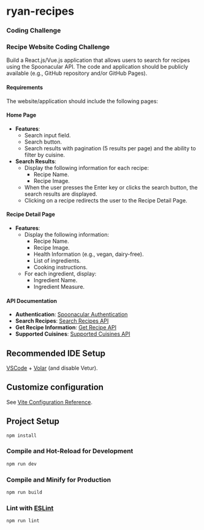 # ryan-recipes

### Coding Challenge

### Recipe Website Coding Challenge

Build a React.js/Vue.js application that allows users to search for recipes using the Spoonacular API. The code and application should be publicly available (e.g., GitHub repository and/or GitHub Pages).

#### Requirements

The website/application should include the following pages:

#### Home Page

- **Features**:
  - Search input field.
  - Search button.
  - Search results with pagination (5 results per page) and the ability to filter by cuisine.
- **Search Results**:
  - Display the following information for each recipe:
    - Recipe Name.
    - Recipe Image.
  - When the user presses the Enter key or clicks the search button, the search results are displayed.
  - Clicking on a recipe redirects the user to the Recipe Detail Page.

#### Recipe Detail Page

- **Features**:
  - Display the following information:
    - Recipe Name.
    - Recipe Image.
    - Health Information (e.g., vegan, dairy-free).
    - List of ingredients.
    - Cooking instructions.
  - For each ingredient, display:
    - Ingredient Name.
    - Ingredient Measure.

#### API Documentation

- **Authentication**: [Spoonacular Authentication](https://spoonacular.com/food-api/docs#Authentication)
- **Search Recipes**: [Search Recipes API](https://spoonacular.com/food-api/docs#Search-Recipes-Complex)
- **Get Recipe Information**: [Get Recipe API](https://spoonacular.com/food-api/docs#Get-Recipe-Information)
- **Supported Cuisines**: [Supported Cuisines API](https://spoonacular.com/food-api/docs#Cuisines)

## Recommended IDE Setup

[VSCode](https://code.visualstudio.com/) + [Volar](https://marketplace.visualstudio.com/items?itemName=Vue.volar) (and disable Vetur).

## Customize configuration

See [Vite Configuration Reference](https://vite.dev/config/).

## Project Setup

```sh
npm install
```

### Compile and Hot-Reload for Development

```sh
npm run dev
```

### Compile and Minify for Production

```sh
npm run build
```

### Lint with [ESLint](https://eslint.org/)

```sh
npm run lint
```
